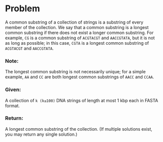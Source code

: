 # Problem

A common substring of a collection of strings is a substring of every member of the collection. We say that a common substring is a longest common substring if there does not exist a longer common substring. For example, `CG` is a common substring of `ACGTACGT` and `AACCGTATA`, but it is not as long as possible; in this case, `CGTA` is a longest common substring of `ACGTACGT` and `AACCGTATA`.

### Note:

The longest common substring is not necessarily unique; for a simple example, `AA` and `CC` are both longest common substrings of `AACC` and `CCAA`.

### Given: 

A collection of `k (k≤100)` DNA strings of length at most 1 kbp each in FASTA format.

### Return: 

A longest common substring of the collection. (If multiple solutions exist, you may return any single solution.)
